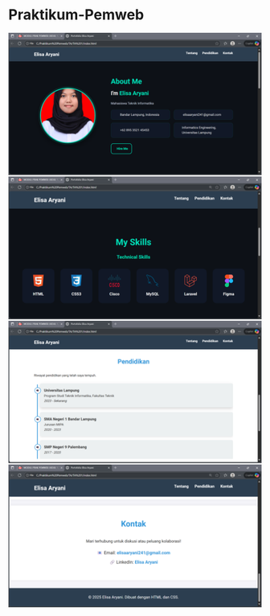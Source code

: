 # Praktikum-Pemweb
![Tampilan Halaman About](Tampilan%20About.png)
![Tampilan Halaman About](Tampilan%20Skill.png)
![Tampilan Halaman About](Tampilan%20Pendidikan.png)
![Tampilan Halaman About](Tampilan%20Kontak.png)

